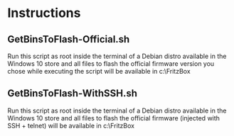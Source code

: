 # Instructions

## GetBinsToFlash-Official.sh
Run this script as root inside the terminal of a Debian distro available in the Windows 10 store and all files to flash the official firmware version you chose while executing the script will be available in c:\FritzBox

## GetBinsToFlash-WithSSH.sh
Run this script as root inside the terminal of a Debian distro available in the Windows 10 store and all files to flash the official firmware (injected with SSH + telnet) will be available in c:\FritzBox
